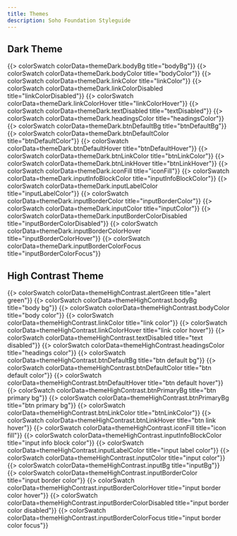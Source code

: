 ```yaml
---
title: Themes
description: Soho Foundation Styleguide
---
```


## Dark Theme

<div class="color-swatches">
    {{> colorSwatch colorData=themeDark.bodyBg title="bodyBg"}}
    {{> colorSwatch colorData=themeDark.bodyColor title="bodyColor"}}
    {{> colorSwatch colorData=themeDark.linkColor title="linkColor"}}
    {{> colorSwatch colorData=themeDark.linkColorDisabled title="linkColorDisabled"}}
    {{> colorSwatch colorData=themeDark.linkColorHover title="linkColorHover"}}
    {{> colorSwatch colorData=themeDark.textDisabled title="textDisabled"}}
    {{> colorSwatch colorData=themeDark.headingsColor title="headingsColor"}}
    {{> colorSwatch colorData=themeDark.btnDefaultBg title="btnDefaultBg"}}
    {{> colorSwatch colorData=themeDark.btnDefaultColor title="btnDefaultColor"}}
    {{> colorSwatch colorData=themeDark.btnDefaultHover title="btnDefaultHover"}}
    {{> colorSwatch colorData=themeDark.btnLinkColor title="btnLinkColor"}}
    {{> colorSwatch colorData=themeDark.btnLinkHover title="btnLinkHover"}}
    {{> colorSwatch colorData=themeDark.iconFill title="iconFill"}}
    {{> colorSwatch colorData=themeDark.inputInfoBlockColor title="inputInfoBlockColor"}}
    {{> colorSwatch colorData=themeDark.inputLabelColor title="inputLabelColor"}}
    {{> colorSwatch colorData=themeDark.inputBorderColor title="inputBorderColor"}}
    {{> colorSwatch colorData=themeDark.inputColor title="inputColor"}}
    {{> colorSwatch colorData=themeDark.inputBorderColorDisabled title="inputBorderColorDisabled"}}
    {{> colorSwatch colorData=themeDark.inputBorderColorHover title="inputBorderColorHover"}}
    {{> colorSwatch colorData=themeDark.inputBorderColorFocus title="inputBorderColorFocus"}}
</div>

## High Contrast Theme

<div class="color-swatches">
    {{> colorSwatch colorData=themeHighContrast.alertGreen title="alert green"}}
    {{> colorSwatch colorData=themeHighContrast.bodyBg title="body bg"}}
    {{> colorSwatch colorData=themeHighContrast.bodyColor title="body color"}}
    {{> colorSwatch colorData=themeHighContrast.linkColor title="link color"}}
    {{> colorSwatch colorData=themeHighContrast.linkColorHover title="link color hover"}}
    {{> colorSwatch colorData=themeHighContrast.textDisabled title="text disabled"}}
    {{> colorSwatch colorData=themeHighContrast.headingsColor title="headings color"}}
    {{> colorSwatch colorData=themeHighContrast.btnDefaultBg title="btn default bg"}}
    {{> colorSwatch colorData=themeHighContrast.btnDefaultColor title="btn default color"}}
    {{> colorSwatch colorData=themeHighContrast.btnDefaultHover title="btn default hover"}}
    {{> colorSwatch colorData=themeHighContrast.btnPrimaryBg title="btn primary bg"}}
    {{> colorSwatch colorData=themeHighContrast.btnPrimaryBg title="btn primary bg"}}
    {{> colorSwatch colorData=themeHighContrast.btnLinkColor title="btnLinkColor"}}
    {{> colorSwatch colorData=themeHighContrast.btnLinkHover title="btn link hover"}}
    {{> colorSwatch colorData=themeHighContrast.iconFill title="icon fill"}}
    {{> colorSwatch colorData=themeHighContrast.inputInfoBlockColor title="input info block color"}}
    {{> colorSwatch colorData=themeHighContrast.inputLabelColor title="input label color"}}
    {{> colorSwatch colorData=themeHighContrast.inputColor title="input color"}}
    {{> colorSwatch colorData=themeHighContrast.inputBg title="inputBg"}}
    {{> colorSwatch colorData=themeHighContrast.inputBorderColor title="input border color"}}
    {{> colorSwatch colorData=themeHighContrast.inputBorderColorHover title="input border color hover"}}
    {{> colorSwatch colorData=themeHighContrast.inputBorderColorDisabled title="input border color disabled"}}
    {{> colorSwatch colorData=themeHighContrast.inputBorderColorFocus title="input border color focus"}}
</div>
